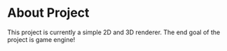 # About Project

This project is currently a simple 2D and 3D renderer. The end goal of the project is game engine!
